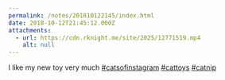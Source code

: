 ```yaml
---
permalink: /notes/201810122145/index.html
date: 2018-10-12T21:45:12.000Z
attachments:
  - url: https://cdn.rknight.me/site/2025/12771519.mp4
    alt: null
---
```


I like my new toy very much <a href="https://pixelfed.social/discover/tags/catsofinstagram?src=hash" title="#catsofinstagram" class="u-url hashtag" rel="external nofollow noopener">#catsofinstagram</a> <a href="https://pixelfed.social/discover/tags/cattoys?src=hash" title="#cattoys" class="u-url hashtag" rel="external nofollow noopener">#cattoys</a> <a href="https://pixelfed.social/discover/tags/catnip?src=hash" title="#catnip" class="u-url hashtag" rel="external nofollow noopener">#catnip</a>
